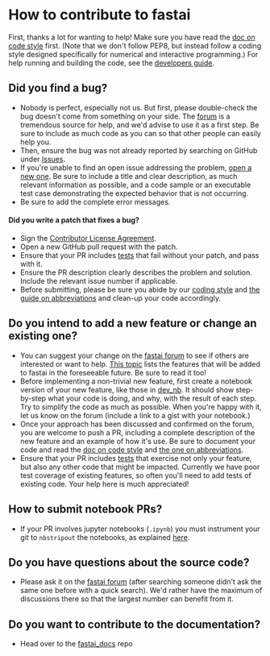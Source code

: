# How to contribute to fastai

First, thanks a lot for wanting to help! Make sure you have read the [doc on code style](
https://github.com/fastai/fastai/blob/master/docs/style.md) first. (Note that we don't follow PEP8, but instead follow a coding style designed specifically for numerical and interactive programming.) For help running and building the code, see the [developers guide](https://github.com/fastai/fastai/blob/master/docs/develop.md).

## Did you find a bug?

* Nobody is perfect, especially not us. But first, please double-check the bug doesn't come from something on your side. The [forum](http://forums.fast.ai/) is a tremendous source for help, and we'd advise to use it as a first step. Be sure to include as much code as you can so that other people can easily help you.
* Then, ensure the bug was not already reported by searching on GitHub under [Issues](https://github.com/fastai/fastai/issues).
* If you're unable to find an open issue addressing the problem, [open a new one](https://github.com/fastai/fastai/issues/new). Be sure to include a title and clear description, as much relevant information as possible, and a code sample or an executable test case demonstrating the expected behavior that is not occurring.
* Be sure to add the complete error messages.

#### Did you write a patch that fixes a bug?

* Sign the [Contributor License Agreement](https://www.clahub.com/agreements/fastai/fastai).
* Open a new GitHub pull request with the patch.
* Ensure that your PR includes [tests](http://docs-dev.fast.ai/test.html) that fail without your patch, and pass with it.
* Ensure the PR description clearly describes the problem and solution. Include the relevant issue number if applicable.
* Before submitting, please be sure you abide by our [coding style](https://github.com/fastai/fastai/blob/master/docs/style.md) and [the guide on abbreviations](https://github.com/fastai/fastai/blob/master/docs/abbr.md) and clean-up your code accordingly.

## Do you intend to add a new feature or change an existing one?

* You can suggest your change on the [fastai forum](http://forums.fast.ai/) to see if others are interested or want to help. [This topic](http://forums.fast.ai/t/fastai-v1-adding-features/23041/8) lists the features that will be added to fastai in the foreseeable future. Be sure to read it too!
* Before implementing a non-trivial new feature, first create a notebook version of your new feature, like those in [dev_nb](https://github.com/fastai/fastai_old/tree/master/dev_nb). It should show step-by-step what your code is doing, and why, with the result of each step. Try to simplify the code as much as possible. When you're happy with it, let us know on the forum (include a link to a gist with your notebook.)
* Once your approach has been discussed and confirmed on the forum, you are welcome to push a PR, including a complete description of the new feature and an example of how it's use. Be sure to document your code and read the [doc on code style](https://github.com/fastai/fastai/blob/master/docs/style.md) and [the one on abbreviations](https://github.com/fastai/fastai/blob/master/docs/abbr.md).
* Ensure that your PR includes [tests](http://docs-dev.fast.ai/test.html) that exercise not only your feature, but also any other code that might be impacted. Currently we have poor test coverage of existing features, so often you'll need to add tests of existing code. Your help here is much appreciated!

## How to submit notebook PRs?

* If your PR involves jupyter notebooks (`.ipynb`) you must instrument your git to `nbstripout` the notebooks, as explained [here](http://docs-dev.fast.ai/develop).

## Do you have questions about the source code?

* Please ask it on the [fastai forum](http://forums.fast.ai/) (after searching someone didn't ask the same one before with a quick search). We'd rather have the maximum of discussions there so that the largest number can benefit from it.


## Do you want to contribute to the documentation?

* Head over to the [fastai_docs](https://github.com/fastai/fastai_docs) repo
